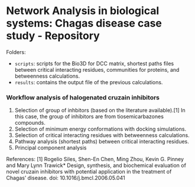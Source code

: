 # Network Analysis in biological systems: Chagas disease case study - Repository

Folders:
* `scripts`: scripts for the Bio3D for DCC matrix, shortest paths files between critical interacting residues, communities for proteins, and betweenness calculations. 
* `results`: contains the output file of the previous calculations. 

### Workflow analysis of halogenated cruzain inhibitors

1. Selection of group of inhbitors (based on the literature available).[1] In this case, the group of inhibitors are from tiosemicarbazones compounds. 
2. Selection of minimum energy conformations with docking simulations. 
3. Selection of critical interacting residues with betweenness calculations. 
5. Pathway analysis (shortest paths) between critical interacting residues. 
6. Principal component analysis 



References:
[1] Rogelio Siles, Shen-En Chen, Ming Zhou, Kevin G. Pinney and Mary Lynn Trawick* Design, synthesis, and biochemical evaluation of novel cruzain inhibitors with potential application in the treatment of Chagas’ disease. doi: 10.1016/j.bmcl.2006.05.041



